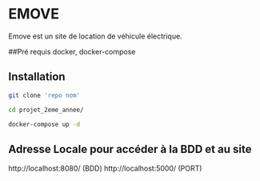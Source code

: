 # EMOVE

Emove est un site de location de véhicule électrique.

##Pré requis
docker, docker-compose

## Installation

```bash
git clone 'repo nom'
```
```bash
cd projet_2eme_annee/
```
```bash
docker-compose up -d
```

## Adresse Locale pour accéder à la BDD et au site 

http://localhost:8080/ (BDD)
http://localhost:5000/ (PORT)
